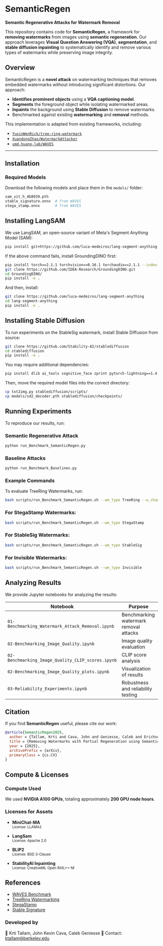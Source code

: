 # SemanticRegen
**Semantic Regenerative Attacks for Watermark Removal**

This repository contains code for **SemanticRegen**, a framework for **removing watermarks** from images using **semantic regeneration**. Our approach leverages **Visual Question Answering (VQA)**, **segmentation**, and **stable diffusion inpainting** to systematically identify and remove various types of watermarks while preserving image integrity.

## Overview
SemanticRegen is a **novel attack** on watermarking techniques that removes embedded watermarks without introducing significant distortions. Our approach:
- **Identifies prominent objects** using a **VQA captioning model**.
- **Segments** the foreground object while isolating watermarked areas.
- **Inpaints** the background using **Stable Diffusion** to remove watermarks.
- Benchmarked against existing **watermarking** and **removal** methods.

This implementation is adapted from existing frameworks, including:
- [`YuxinWenRick/tree-ring-watermark`](https://github.com/YuxinWenRick/tree-ring-watermark)
- [`XuandongZhao/WatermarkAttacker`](https://github.com/XuandongZhao/WatermarkAttacker)
- [`umd-huang-lab/WAVES`](https://github.com/umd-huang-lab/WAVES)

---

## Installation

### **Required Models**
Download the following models and place them in the `models/` folder:

```bash
sam_vit_h_4b8939.pth
stable_signature.onnx  # from WAVES
stega_stamp.onnx       # from WAVES
```
## Installing LangSAM
We use LangSAM, an open-source variant of Meta's Segment Anything Model (SAM):
```bash
pip install git+https://github.com/luca-medeiros/lang-segment-anything.git
```
If the above command fails, install GroundingDINO first:
```bash
pip install torch==2.1.1 torchvision==0.16.1 torchaudio==2.1.1 --index-url https://download.pytorch.org/whl/cu118
git clone https://github.com/IDEA-Research/GroundingDINO.git
cd GroundingDINO/
pip install -e .
```
And then, install:
```bash
git clone https://github.com/luca-medeiros/lang-segment-anything
cd lang-segment-anything
pip install -e .
```
## Installing Stable Diffusion
To run experiments on the StableSig watermark, install Stable Diffusion from source:
```bash
git clone https://github.com/Stability-AI/stablediffusion
cd stablediffusion
pip install -e .
```
You may require additional dependencies:
```bash
pip install dlib ai_tools cognitive_face zprint pytorch-lightning==1.4.2 torchmetrics==0.8.2 kornia==0.6 open-clip-torch==2.7.0
```
Then, move the required model files into the correct directory:
```bash
cp txt2img.py stablediffusion/scripts/
cp models/sd2_decoder.pth stablediffusion/checkpoints/
```

## Running Experiments
To reproduce our results, run:

### Semantic Regenerative Attack
```bash
python run_Benchmark_SemanticRegen.py
```

### Baseline Attacks
```bash
python run_Benchmark_Baselines.py
```
### Example Commands
To evaluate TreeRing Watermarks, run:

```bash
bash scripts/run_Benchmark_SemanticRegen.sh --wm_type TreeRing --w_channel 3 --w_pattern ring
```
### For StegaStamp Watermarks:
```bash
bash scripts/run_Benchmark_SemanticRegen.sh --wm_type StegaStamp
```
### For StableSig Watermarks:
```bash
bash scripts/run_Benchmark_SemanticRegen.sh --wm_type StableSig
```
### For Invisible Watermarks:
```bash
bash scripts/run_Benchmark_SemanticRegen.sh --wm_type Invisible
```
## Analyzing Results
We provide Jupyter notebooks for analyzing the results:

| Notebook                                      | Purpose                                |
|-----------------------------------------------|----------------------------------------|
| `01-Benchmarking_Watermark_Attack_Removal.ipynb`  | Benchmarking watermark removal attacks |
| `02-Benchmarking_Image_Quality.ipynb`         | Image quality evaluation               |
| `02-Benchmarking_Image_Quality_CLIP_scores.ipynb` | CLIP score analysis                    |
| `02-Benchmarking_Image_Quality_plots.ipynb`   | Visualization of results               |
| `03-Reliability_Experiments.ipynb`           | Robustness and reliability testing     |

## Citation

If you find **SemanticRegen** useful, please cite our work:

```bibtex
@article{SemanticRegen2025,
  author = {Tallam, Krti and Cava, John and Geniesse, Caleb and Erichson, Benjamin and Mahoney, Michael W.},
  title = {Removing Watermarks with Partial Regeneration using Semantic Information},
  year = {2025},
  archivePrefix = {arXiv},
  primaryClass = {cs.CV}
}
```
## Compute & Licenses

### Compute Used
We used **NVIDIA A100 GPUs**, totaling approximately **200 GPU node hours**.

### Licenses for Assets
- **MiniChat-MA**  
  <sub>License: LLAMA2</sub>

- **LangSam**  
  <sub>License: Apache 2.0</sub>

- **BLIP2**  
  <sub>License: BSD 3-Clause</sub>

- **StabilityAI Inpainting**  
  <sub>License: CreativeML Open RAIL++-M</sub>

## References

- [WAVES Benchmark](https://github.com/umd-huang-lab/WAVES)
- [TreeRing Watermarking](https://github.com/YuxinWenRick/tree-ring-watermark)
- [StegaStamp](https://github.com/tancik/StegaStamp)
- [Stable Signature](https://github.com/facebookresearch/stable_signature)


### Developed by
👤 Krti Tallam, John Kevin Cava, Caleb Geniesse
📧 Contact: ktallam@berkeley.edu
